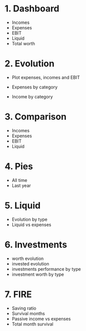 # 1. Dashboard

* Incomes
* Expenses
* EBIT
* Liquid
* Total worth

# 2. Evolution

* Plot expenses, incomes and EBIT

* Expenses by category
* Income by category

# 3. Comparison

* Incomes
* Expenses
* EBIT
* Liquid

# 4. Pies

* All time
* Last year

# 5. Liquid

* Evolution by type
* Liquid vs expenses

# 6. Investments

* worth evolution
* invested evolution
* investments performance by type
* investment worth by type

# 7. FIRE

* Saving ratio
* Survival months
* Passive income vs expenses
* Total month survival
